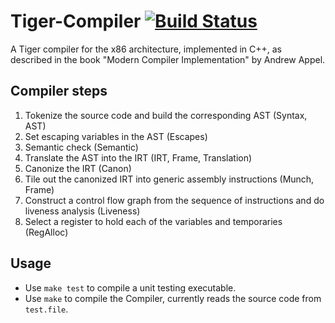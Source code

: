# Tiger-Compiler [![Build Status](https://travis-ci.com/Compiladori/Tiger-Compiler.svg?branch=master)](https://travis-ci.com/Compiladori/Tiger-Compiler)
A Tiger compiler for the x86 architecture, implemented in C++, as described in the book "Modern Compiler Implementation" by Andrew Appel. 

## Compiler steps
1. Tokenize the source code and build the corresponding AST (Syntax, AST)
2. Set escaping variables in the AST (Escapes)
3. Semantic check (Semantic)
4. Translate the AST into the IRT (IRT, Frame, Translation)
5. Canonize the IRT (Canon)
6. Tile out the canonized IRT into generic assembly instructions (Munch, Frame)
7. Construct a control flow graph from the sequence of instructions and do liveness analysis (Liveness)
8. Select a register to hold each of the variables and temporaries (RegAlloc)

## Usage
- Use `make test` to compile a unit testing executable.
- Use `make` to compile the Compiler, currently reads the source code from `test.file`. 
